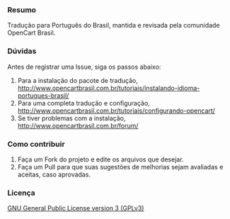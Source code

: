### Resumo

Tradução para Português do Brasil, mantida e revisada pela comunidade OpenCart Brasil.

### Dúvidas

Antes de registrar uma Issue, siga os passos abaixo:

 1. Para a instalação do pacote de tradução, http://www.opencartbrasil.com.br/tutoriais/instalando-idioma-portugues-brasil/
 2. Para uma completa tradução e configuração, http://www.opencartbrasil.com.br/tutoriais/configurando-opencart/
 3. Se tiver problemas com a instalação, http://www.opencartbrasil.com.br/forum/

### Como contribuir

 1. Faça um Fork do projeto e edite os arquivos que desejar.
 2. Faça um Pull para que suas sugestões de melhorias sejam avaliadas e aceitas, caso aprovadas.

### Licença

[GNU General Public License version 3 (GPLv3)](https://github.com/opencartbrasil/traducao/blob/master/LICENSE)
